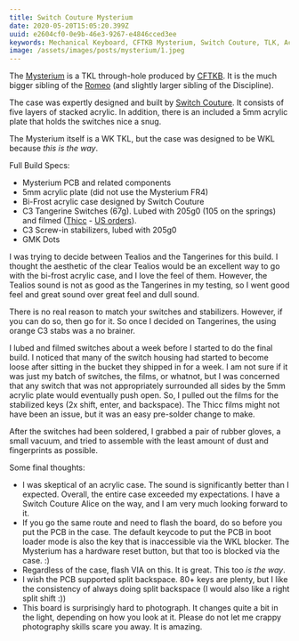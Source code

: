 ```yaml
---
title: Switch Couture Mysterium
date: 2020-05-20T15:05:20.399Z
uuid: e2604cf0-0e9b-46e3-9267-e4846cced3ee
keywords: Mechanical Keyboard, CFTKB Mysterium, Switch Couture, TLK, Acrylic keyboard
image: /assets/images/posts/mysterium/1.jpeg
---
```


The [Mysterium](https://www.cftkb.com/shop/mysterium-tkl-diy-keyboard-kit) is a TKL through-hole produced by [CFTKB](https://www.cftkb.com). It is the much bigger sibling of the [Romeo](https://scottw.com/boards/romeo_spring/) (and slightly larger sibling of the Discipline).

The case was expertly designed and built by [Switch Couture](https://switchcouture.com). It consists of five layers of stacked acrylic. In addition, there is an included a 5mm acrylic plate that holds the switches nice a snug.

The Mysterium itself is a WK TKL, but the case was designed to be WKL because _this is the way_.

Full Build Specs:

- Mysterium PCB and related components
- 5mm acrylic plate (did not use the Mysterium FR4)
- Bi-Frost acrylic case designed by Switch Couture
- C3 Tangerine Switches (67g). Lubed with 205g0 (105 on the springs) and filmed ([Thicc](https://maartenwut.com/product/thicc-films/) - [US orders](https://docs.google.com/forms/d/e/1FAIpQLSfXaf4jvT2Nf4Jwxm34J4AXhJ7L2c2mFT27WhIWIkAJPhrKZg/viewform)).
- C3 Screw-in stabilizers, lubed with 205g0
- GMK Dots

I was trying to decide between Tealios and the Tangerines for this build. I thought the aesthetic of the clear Tealios would be an excellent way to go with the bi-frost acrylic case, and I love the feel of them. However, the Tealios sound is not as good as the Tangerines in my testing, so I went good feel and great sound over great feel and dull sound.

There is no real reason to match your switches and stabilizers. However, if you can do so, then go for it. So once I decided on Tangerines, the using orange C3 stabs was a no brainer.

I lubed and filmed switches about a week before I started to do the final build. I noticed that many of the switch housing had started to become loose after sitting in the bucket they shipped in for a week. I am not sure if it was just my batch of switches, the films, or whatnot, but I was concerned that any switch that was not appropriately surrounded all sides by the 5mm acrylic plate would eventually push open. So, I pulled out the films for the stabilized keys (2x shift, enter, and backspace). The Thicc films might not have been an issue, but it was an easy pre-solder change to make.

After the switches had been soldered, I grabbed a pair of rubber gloves, a small vacuum, and tried to assemble with the least amount of dust and fingerprints as possible.

Some final thoughts:

- I was skeptical of an acrylic case. The sound is significantly better than I expected. Overall, the entire case exceeded my expectations. I have a Switch Couture Alice on the way, and I am very much looking forward to it.
- If you go the same route and need to flash the board, do so before you put the PCB in the case. The default keycode to put the PCB in boot loader mode is also the key that is inaccessible via the WKL blocker. The Mysterium has a hardware reset button, but that too is blocked via the case. :)
- Regardless of the case, flash VIA on this. It is great. This too _is the way_.
- I wish the PCB supported split backspace. 80+ keys are plenty, but I like the consistency of always doing split backspace (I would also like a right split shift :))
- This board is surprisingly hard to photograph. It changes quite a bit in the light, depending on how you look at it. Please do not let me crappy photography skills scare you away. It is amazing.
